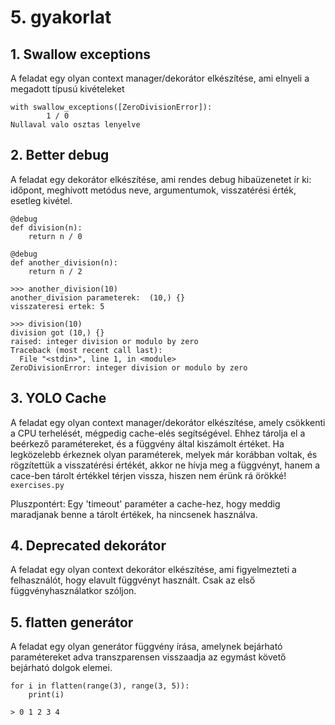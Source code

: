 # 5. gyakorlat

## 1. Swallow exceptions
A feladat egy olyan context manager/dekorátor elkészítése, ami elnyeli a megadott típusú kivételeket

    with swallow_exceptions([ZeroDivisionError]):
            1 / 0
    Nullaval valo osztas lenyelve

## 2. Better debug
A feladat egy dekorátor elkészítése, ami rendes debug hibaüzenetet ír ki: időpont, meghívott metódus neve, argumentumok, visszatérési érték, esetleg kivétel.

    @debug
    def division(n):
        return n / 0

    @debug
    def another_division(n):
        return n / 2

    >>> another_division(10)
    another_division parameterek:  (10,) {}
    visszateresi ertek: 5

    >>> division(10)
    division got (10,) {}
    raised: integer division or modulo by zero
    Traceback (most recent call last):
      File "<stdin>", line 1, in <module>
    ZeroDivisionError: integer division or modulo by zero

## 3. YOLO Cache
A feladat egy olyan context manager/dekorátor elkészítése, amely csökkenti a CPU terhelését, mégpedig cache-elés segítségével.
Ehhez tárolja el a beérkező paramétereket, és a függvény által kiszámolt értéket. Ha legközelebb érkeznek olyan paraméterek, melyek
már korábban voltak, és rögzítettük a visszatérési értékét, akkor ne hívja meg a függvényt, hanem a cace-ben tárolt értékkel térjen vissza,
hiszen nem érünk rá örökké! `exercises.py`

Pluszpontért: Egy 'timeout' paraméter a cache-hez, hogy meddig maradjanak benne a tárolt értékek, ha nincsenek használva.


## 4. Deprecated dekorátor
A feladat egy olyan context dekorátor elkészítése, ami figyelmezteti a felhasználót, hogy elavult függvényt használt. Csak az első függvényhasználatkor szóljon.

## 5. flatten generátor
A feladat egy olyan generátor függvény írása, amelynek bejárható paramétereket adva transzparensen visszaadja
az egymást követő bejárható dolgok elemei.

    for i in flatten(range(3), range(3, 5)):
        print(i)
    
    > 0 1 2 3 4
